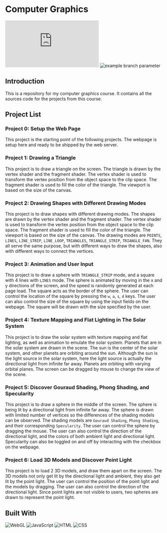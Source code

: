 # Computer Graphics

[![stats](https://img.shields.io/website-up-down-green-red/https/computer-graphics.xchen.org)](https://computer-graphics.xchen.org)
![example branch parameter](https://github.com/xuc323/computer-graphics/actions/workflows/static.yml/badge.svg?branch=main)

## Introduction

This is a repository for my computer graphics course. It contains all the sources code for the projects from this course.

## Project List

### Project 0: Setup the Web Page

This project is the starting point of the following projects. The webpage is setup here and ready to be shipped by the web server.

### Project 1: Drawing a Triangle

This project is to draw a triangle on the screen. The triangle is drawn by the vertex shader and the fragment shader. The vertex shader is used to transform the vertex position from the object space to the clip space. The fragment shader is used to fill the color of the triangle. The viewport is based on the size of the canvas.

### Project 2: Drawing Shapes with Different Drawing Modes

This project is to draw shapes with different drawing modes. The shapes are drawn by the vertex shader and the fragment shader. The vertex shader is used to transform the vertex position from the object space to the clip space. The fragment shader is used to fill the color of the triangle. The viewport is based on the size of the canvas. The drawing modes are `POINTS`, `LINES`, `LINE_STRIP`, `LINE_LOOP`, `TRIANGLES`, `TRIANGLE_STRIP`, `TRIANGLE_FAN`. They all serve the same purpose, but with different ways to draw the shapes, also with different ways to connect the vertices.

### Project 3: Animation and User Input

This project is to draw a sphere with `TRIANGLE_STRIP` mode, and a square with 4 lines with `LINES` mode. The sphere is animated by moving in the x and y directions of the screen, and the speed is randomly generated at each page load. The square acts as the border of the sphere. The user can control the location of the square by pressing the `w`, `a`, `s`, `d` keys. The user can also control the size of the square by using the input fields on the webpage. The square will be drawn with the size specified by the user.

### Project 4: Texture Mapping and Flat Lighting in The Solar System

This project is to draw the solar system with texture mapping and flat lighting, as well as animation to emulate the solar system. Planets that are in the solar system are drawn in the scene. The sun is the center of the solar system, and other planets are orbiting around the sun. Although the sun is the light source in the solar system, here the light source is actually the directional light from infinite far away. Planets are orbiting with varying orbital planes. The screen can be dragged by mouse to change the view of the scene.

### Project 5: Discover Gouraud Shading, Phong Shading, and Specularity

This project is to draw a sphere in the middle of the screen. The sphere is being lit by a directional light from infinite far away. The sphere is drawn with limited number of vertices so the differences of the shading models can be observed. The shading models are `Gouraud Shading`, `Phong Shading`, and their corresponding `Specularity`. The user can control the sphere by dragging the mouse. The user can also control the direction of the directional light, and the colors of both ambient light and directional light. Specularity can also be toggled on and off by interacting with the checkbox on the webpage.

### Project 6: Load 3D Models and Discover Point Light

This project is to load 2 3D models, and draw them apart on the screen. The 3D models not only get lit by the directional light and ambient, they also get lit by the point light. The user can control the position of the point light and the models by dragging. The user can also control the direction of the directional light. Since point lights are not visible to users, two spheres are drawn to represent the point light.

## Built With

![WebGL](https://img.shields.io/badge/WebGL-990000?style=for-the-badge&logo=webgl&logoColor=white)
![JavaScript](https://img.shields.io/badge/JavaScript-F7DF1E?style=for-the-badge&logo=javascript&logoColor=black)
![HTML](https://img.shields.io/badge/HTML-E34F26?style=for-the-badge&logo=html5&logoColor=white)
![CSS](https://img.shields.io/badge/CSS-1572B6?style=for-the-badge&logo=css3&logoColor=white)
